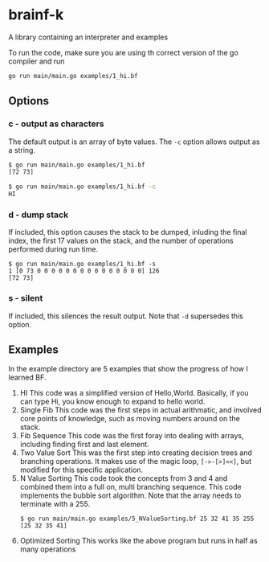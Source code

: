 # brainf-k
A library containing an interpreter and examples

To run the code, make sure you are using th correct version of the go compiler and run
```bash
go run main/main.go examples/1_hi.bf
```

## Options
### c - output as characters
The default output is an array of byte values. The `-c` option allows output as a string.
```bash
$ go run main/main.go examples/1_hi.bf
[72 73]

$ go run main/main.go examples/1_hi.bf -c
HI
```

### d - dump stack
If included, this option causes the stack to be dumped, inluding the final index, the first 17 values on the stack, and the number of operations performed during run time.
```shell
$ go run main/main.go examples/1_hi.bf -s
1 [0 73 0 0 0 0 0 0 0 0 0 0 0 0 0 0 0] 126
[72 73]
```

### s - silent
If included, this silences the result output. Note that `-d` supersedes this option.

## Examples
In the example directory are 5 examples that show the progress of how I learned BF.
1. HI
    This code was a simplified version of Hello,World. Basically, if you can type Hi, you know enough to expand to hello world.
2. Single Fib
    This code was the first steps in actual arithmatic, and involved core points of knowledge, such as moving numbers around on the stack.
3. Fib Sequence
    This code was the first foray into dealing with arrays, including finding first and last element.
4. Two Value Sort
    This was the first step into creating decision trees and branching operations. It makes use of the magic loop, `[->-[>]<<]`, but modified for this specific application.
5. N Value Sorting
    This code took the concepts from 3 and 4 and combined them into a full on, multi branching sequence. This code implements the bubble sort algorithm. Note that the array needs to terminate with a 255.
    ```shell
    $ go run main/main.go examples/5_NValueSorting.bf 25 32 41 35 255
    [25 32 35 41]
   ```
6. Optimized Sorting This works like the above program but runs in half as many operations